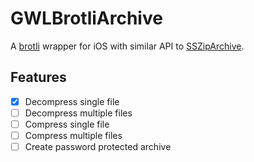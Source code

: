 # GWLBrotliArchive

A [brotli](https://github.com/google/brotli) wrapper for iOS with similar API to [SSZipArchive](https://github.com/ZipArchive/ZipArchive).

## Features

- [x] Decompress single file
- [ ] Decompress multiple files
- [ ] Compress single file
- [ ] Compress multiple files
- [ ] Create password protected archive
